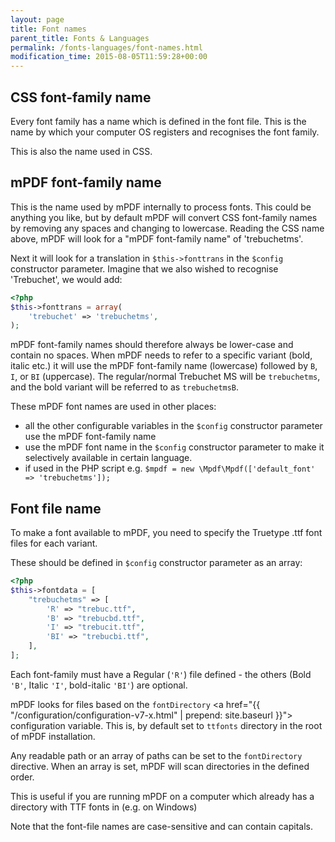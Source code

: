 ```yaml
---
layout: page
title: Font names
parent_title: Fonts & Languages
permalink: /fonts-languages/font-names.html
modification_time: 2015-08-05T11:59:28+00:00
---
```


## CSS font-family name

Every font family has a name which is defined in the font file. This is the name by which your computer OS
registers and recognises the font family.

This is also the name used in CSS.

## mPDF font-family name

This is the name used by mPDF internally to process fonts. This could be anything you like, but by default mPDF will
convert CSS font-family names by removing any spaces and changing to lowercase. Reading the CSS name above, mPDF will
look for a "mPDF font-family name" of 'trebuchetms'.

Next it will look for a translation in `$this->fonttrans` in the `$config` constructor parameter. Imagine that we also
wished to recognise 'Trebuchet', we would add:

```php
<?php
$this->fonttrans = array(
    'trebuchet' => 'trebuchetms',
);

```

mPDF font-family names should therefore always be lower-case and contain no spaces. When mPDF needs to refer to a specific
variant (bold, italic etc.) it will use the mPDF font-family name (lowercase) followed by `B`, `I`, or `BI` (uppercase).
The regular/normal Trebuchet MS will be `trebuchetms`, and the bold variant will be referred to as `trebuchetmsB`.

These mPDF font names are used in other places:

- all the other configurable variables in the `$config` constructor parameter use the mPDF font-family name
- use the mPDF font name in the `$config` constructor parameter to make it selectively available in certain language.
- if used in the PHP script e.g. `$mpdf = new \Mpdf\Mpdf(['default_font' => 'trebuchetms']);`

## Font file name

To make a font available to mPDF, you need to specify the Truetype .ttf font files for each variant.

These should be defined in `$config` constructor parameter as an array:

```php
<?php
$this->fontdata = [
    "trebuchetms" => [
        'R' => "trebuc.ttf",
        'B' => "trebucbd.ttf",
        'I' => "trebucit.ttf",
        'BI' => "trebucbi.ttf",
    ],
];

```

Each font-family must have a Regular (`'R'`) file defined - the others (Bold `'B'`, Italic `'I'`, bold-italic `'BI'`) are optional.

mPDF looks for files based on the `fontDirectory` <a href="{{ "/configuration/configuration-v7-x.html" | prepend: site.baseurl }}">
configuration variable</a>. This is, by default set to `ttfonts` directory in the root of mPDF installation.

Any readable path or an array of paths can be set to the `fontDirectory` directive. When an array is set, mPDF will scan
directories in the defined order.

This is useful if you are running mPDF on a computer which already has a directory with TTF fonts in (e.g. on Windows)

Note that the font-file names are case-sensitive and can contain capitals.

